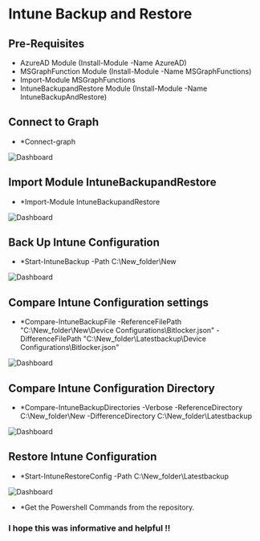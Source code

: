 # Intune Backup and Restore

## Pre-Requisites
* AzureAD Module (Install-Module -Name AzureAD)
* MSGraphFunction Module (Install-Module -Name MSGraphFunctions)
* Import-Module MSGraphFunctions
* IntuneBackupandRestore Module (Install-Module -Name IntuneBackupAndRestore)


## Connect to Graph
* *Connect-graph

![Dashboard](https://anishpathan.files.wordpress.com/2020/06/1.png?w=725)

## Import Module IntuneBackupandRestore
* *Import-Module IntuneBackupandRestore

![Dashboard](https://anishpathan.files.wordpress.com/2020/06/2.png?w=500)

## Back Up Intune Configuration

* *Start-IntuneBackup -Path C:\New_folder\New

![Dashboard](https://anishpathan.files.wordpress.com/2020/06/3.png?w=649)

## Compare Intune Configuration settings
* *Compare-IntuneBackupFile -ReferenceFilePath "C:\New_folder\New\Device Configurations\Bitlocker.json" -DifferenceFilePath "C:\New_folder\Latestbackup\Device Configurations\Bitlocker.json"

![Dashboard](https://anishpathan.files.wordpress.com/2020/06/6.png?w=1024)

## Compare Intune Configuration Directory
* *Compare-IntuneBackupDirectories -Verbose -ReferenceDirectory C:\New_folder\New -DifferenceDirectory C:\New_folder\Latestbackup

![Dashboard](https://anishpathan.files.wordpress.com/2020/06/4.png?w=1024)

## Restore Intune Configuration 
* *Start-IntuneRestoreConfig -Path C:\New_folder\Latestbackup

![Dashboard](https://anishpathan.files.wordpress.com/2020/06/5.png?w=688)

* *Get the Powershell Commands from the repository.

### I hope this was informative and helpful !!
